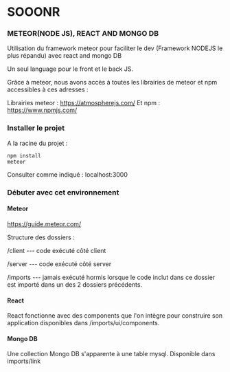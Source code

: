 # SOOONR

### METEOR(NODE JS), REACT AND MONGO DB

Utilisation du framework meteor pour faciliter le dev (Framework NODEJS le plus répandu)
avec react and mongo DB

Un seul language pour le front et le back JS.

Grâce à meteor, nous avons accès à toutes les librairies de meteor et npm accessibles à ces adresses :

Librairies meteor : https://atmospherejs.com/
Et npm : https://www.npmjs.com/

### Installer le projet

A la racine du projet :

```
npm install
meteor
```

Consulter comme indiqué : localhost:3000

### Débuter avec cet environnement

#### Meteor

https://guide.meteor.com/

Structure des dossiers :

/client --- code exécuté côté client

/server --- code exécuté côté server

/imports --- jamais exécuté hormis lorsque le code inclut dans ce dossier est importé dans un des 2 dossiers précédents.

#### React

React fonctionne avec des components que l'on intègre pour construire son application disponibles dans /imports/ui/components.

#### Mongo DB

Une collection Mongo DB s'apparente à une table mysql.
Disponible dans imports/link
